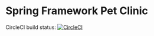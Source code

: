 # Spring Framework Pet Clinic
CircleCI build status: [![CircleCI](https://circleci.com/gh/tyler-avs/avs-pet-clinic/tree/master.svg?style=svg)](https://circleci.com/gh/tyler-avs/avs-pet-clinic/tree/master)
